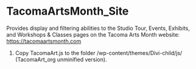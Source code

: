 # TacomaArtsMonth_Site
Provides display and filtering abilities to the Studio Tour, Events, Exhibits, and Workshops & Classes  pages on the Tacoma Arts Month website: https://tacomaartsmonth.com

1. Copy TacomaArt.js to the folder /wp-content/themes/Divi-child/js/ (TacomaArt_org unminified version).
